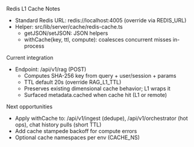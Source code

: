 Redis L1 Cache Notes

- Standard Redis URL: redis://localhost:4005 (override via REDIS_URL)
- Helper: src/lib/server/cache/redis-cache.ts
  - getJSON/setJSON: JSON helpers
  - withCache(key, ttl, compute): coalesces concurrent misses in-process

Current integration
- Endpoint: /api/v1/rag (POST)
  - Computes SHA-256 key from query + user/session + params
  - TTL default 20s (override RAG_L1_TTL)
  - Preserves existing dimensional cache behavior; L1 wraps it
  - Surfaced metadata.cached when cache hit (L1 or remote)

Next opportunities
- Apply withCache to: /api/v1/ingest (dedupe), /api/v1/orchestrator (hot ops), chat history pulls (short TTL)
- Add cache stampede backoff for compute errors
- Optional cache namespaces per env (CACHE_NS)
